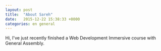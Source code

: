 ```yaml
---
layout: post
title:  "About Sareh"
date:   2015-12-22 15:38:33 +0000
categories: en general
---
```

Hi, I've just recently finished a Web Development Immersive course with General Assembly.
